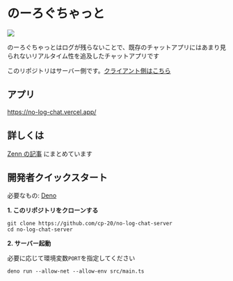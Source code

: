 # のーろぐちゃっと

![](https://no-log-chat.vercel.app/ogp.png)

のーろぐちゃっとはログが残らないことで、既存のチャットアプリにはあまり見られないリアルタイム性を追及したチャットアプリです

このリポジトリはサーバー側です。[クライアント側はこちら](https://github.com/cp-20/no-log-chat)

## アプリ

https://no-log-chat.vercel.app/

## 詳しくは

[Zenn の記事](https://zenn.dev/cp20/articles/no-log-chat-app) にまとめています

## 開発者クイックスタート

必要なもの: [Deno](https://deno.land/)

**1. このリポジトリをクローンする**

```
git clone https://github.com/cp-20/no-log-chat-server
cd no-log-chat-server
```

**2. サーバー起動**

必要に応じて環境変数`PORT`を指定してください

```
deno run --allow-net --allow-env src/main.ts
```
